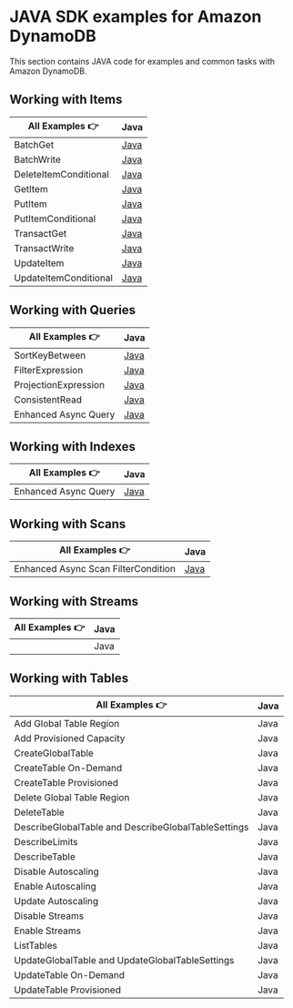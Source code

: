 # JAVA SDK examples for Amazon DynamoDB

This section contains JAVA code for examples and common tasks with Amazon DynamoDB.

## Working with Items

| All Examples 👉       | Java |
| --------------------- | ---- |
| BatchGet              | [Java](./WorkingWithItems/BatchGetItem.java) |
| BatchWrite            | [Java](./WorkingWithItems/BatchWriteItem.java)  |
| DeleteItemConditional | [Java](./WorkingWithItems/DeleteItem.java)  |
| GetItem               | [Java](./WorkingWithItems/GetItem.java)  |
| PutItem               | [Java](./WorkingWithItems/PutItem.java)  |
| PutItemConditional    | [Java](./WorkingWithItems/PutItemConditional.java)  |
| TransactGet           | [Java](./WorkingWithItems/TransactGetItem.java)  |
| TransactWrite         | [Java](./WorkingWithItems/TransactWriteItem.java)  |
| UpdateItem            | [Java](./WorkingWithItems/UpdateItem.java)  |
| UpdateItemConditional | [Java](./WorkingWithItems/UpdateItemConditional.java)  |

## Working with Queries

| All Examples 👉        | Java |
| ---------------------- | ---- |
| SortKeyBetween         | [Java](./WorkingWithQueries/QueryWithSortKey.java)  |
| FilterExpression       | [Java](./WorkingWithQueries/QueryWithFilterExpression.java)  |
| ProjectionExpression   | [Java](./WorkingWithQueries/QueryWithProjectionExpression.java)  |
| ConsistentRead         | [Java](./WorkingWithQueries/QueryConsistentRead.java)  |
| Enhanced Async Query   | [Java](./WorkingWithQueries/TableAsyncQuery.java)  |


## Working with Indexes

| All Examples 👉 | Java |
| --------------- | ---- |
| Enhanced Async Query   | [Java](./WorkingWithIndexes/TableAsyncQueryIndex.java) |

## Working with Scans

| All Examples 👉 | Java |
| --------------- | ---- |
| Enhanced Async Scan FilterCondition | [Java](./WorkingWithScans/TableAsyncScan.java) |

## Working with Streams

| All Examples 👉 | Java |
| --------------- | ---- |
|                 | Java |

## Working with Tables

| All Examples 👉                                     | Java |
| --------------------------------------------------- | ---- |
| Add Global Table Region                             | Java |
| Add Provisioned Capacity                            | Java |
| CreateGlobalTable                                   | Java |
| CreateTable On-Demand                               | Java |
| CreateTable Provisioned                             | Java |
| Delete Global Table Region                          | Java |
| DeleteTable                                         | Java |
| DescribeGlobalTable and DescribeGlobalTableSettings | Java |
| DescribeLimits                                      | Java |
| DescribeTable                                       | Java |
| Disable Autoscaling                                 | Java |
| Enable Autoscaling                                  | Java |
| Update Autoscaling                                  | Java |
| Disable Streams                                     | Java |
| Enable Streams                                      | Java |
| ListTables                                          | Java |
| UpdateGlobalTable and UpdateGlobalTableSettings     | Java |
| UpdateTable On-Demand                               | Java |
| UpdateTable Provisioned                             | Java |
